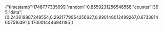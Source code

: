 {"timestamp":1748777335999,"random":0.8559231256546558,"counter":365,"data":[0.243619887248554,0.2921779954256627,0.990148012489267,0.6733814607516391,0.1700014446941185]}
